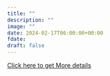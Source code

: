 ```yaml
---
title: "" 
description: ""
image: ""
date: 2024-02-17T06:00:00+00:00
fdate:
draft: false
---
```

<a href="https://activities.outdoors.org/search/index.cfm/action/details/id/147245" target="_blank">Click here to get More details</a>

